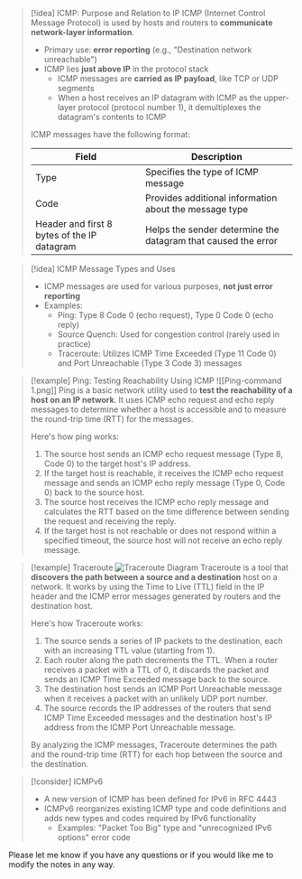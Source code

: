 > [!idea] ICMP: Purpose and Relation to IP
> ICMP (Internet Control Message Protocol) is used by hosts and routers to **communicate network-layer information**.
> - Primary use: **error reporting** (e.g., "Destination network unreachable")
> - ICMP lies **just above IP** in the protocol stack
>   - ICMP messages are **carried as IP payload**, like TCP or UDP segments
>   - When a host receives an IP datagram with ICMP as the upper-layer protocol (protocol number 1), it demultiplexes the datagram's contents to ICMP
>
> ICMP messages have the following format:
> 
> | Field | Description |
> |-------|-------------|
> | Type  | Specifies the type of ICMP message |
> | Code  | Provides additional information about the message type |
> | Header and first 8 bytes of the IP datagram | Helps the sender determine the datagram that caused the error |

> [!idea] ICMP Message Types and Uses
> - ICMP messages are used for various purposes, **not just error reporting**
> - Examples:
>   - Ping: Type 8 Code 0 (echo request), Type 0 Code 0 (echo reply)
>   - Source Quench: Used for congestion control (rarely used in practice)
>   - Traceroute: Utilizes ICMP Time Exceeded (Type 11 Code 0) and Port Unreachable (Type 3 Code 3) messages

> [!example] Ping: Testing Reachability Using ICMP
> ![[Ping-command 1.png]]
> Ping is a basic network utility used to **test the reachability of a host on an IP network**. It uses ICMP echo request and echo reply messages to determine whether a host is accessible and to measure the round-trip time (RTT) for the messages.
>
> Here's how ping works:
>
> 1. The source host sends an ICMP echo request message (Type 8, Code 0) to the target host's IP address.
> 2. If the target host is reachable, it receives the ICMP echo request message and sends an ICMP echo reply message (Type 0, Code 0) back to the source host.
> 3. The source host receives the ICMP echo reply message and calculates the RTT based on the time difference between sending the request and receiving the reply.
> 4. If the target host is not reachable or does not respond within a specified timeout, the source host will not receive an echo reply message.


> [!example] Traceroute
> ![Traceroute Diagram](traceroute_diagram.png)
> Traceroute is a tool that **discovers the path between a source and a destination** host on a network. It works by using the Time to Live (TTL) field in the IP header and the ICMP error messages generated by routers and the destination host.
>
> Here's how Traceroute works:
>
> 1. The source sends a series of IP packets to the destination, each with an increasing TTL value (starting from 1).
> 2. Each router along the path decrements the TTL. When a router receives a packet with a TTL of 0, it discards the packet and sends an ICMP Time Exceeded message back to the source.
> 3. The destination host sends an ICMP Port Unreachable message when it receives a packet with an unlikely UDP port number.
> 4. The source records the IP addresses of the routers that send ICMP Time Exceeded messages and the destination host's IP address from the ICMP Port Unreachable message.
>
> By analyzing the ICMP messages, Traceroute determines the path and the round-trip time (RTT) for each hop between the source and the destination.


> [!consider] ICMPv6
> - A new version of ICMP has been defined for IPv6 in RFC 4443
> - ICMPv6 reorganizes existing ICMP type and code definitions and adds new types and codes required by IPv6 functionality
>   - Examples: "Packet Too Big" type and "unrecognized IPv6 options" error code

Please let me know if you have any questions or if you would like me to modify the notes in any way.